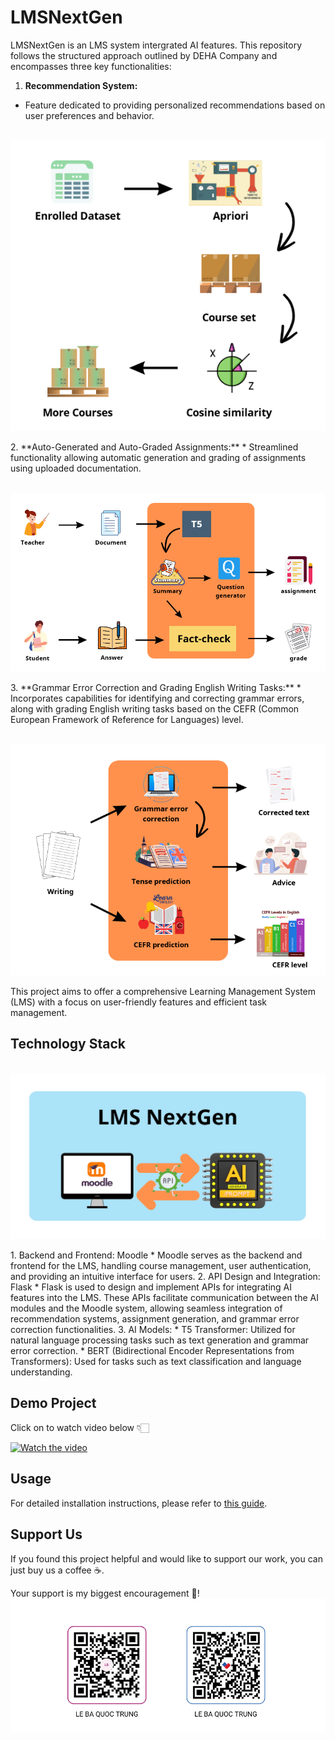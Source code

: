 # LMSNextGen

LMSNextGen is an LMS system intergrated AI features. This repository follows the structured approach outlined by DEHA Company and encompasses three key functionalities:

1. **Recommendation System:**
* Feature dedicated to providing personalized recommendations based on user preferences and behavior.
<p align="center">
  <br>
  <img src="https://github.com/ThanhHung2112/LMS/blob/main/img_for_readme/recommendation_system.png?raw=true"/>
  <br/>
</p>
2. **Auto-Generated and Auto-Graded Assignments:**
* Streamlined functionality allowing automatic generation and grading of assignments using uploaded documentation.
<p align="center">
  <br>
  <img src="https://github.com/ThanhHung2112/LMS/blob/main/img_for_readme/Auto-Generated_and_Auto-Graded_Assignments.png?raw=true"/>
  <br/>
</p>
3. **Grammar Error Correction and Grading English Writing Tasks:**
* Incorporates capabilities for identifying and correcting grammar errors, along with grading English writing tasks based on the CEFR (Common European Framework of Reference for Languages) level.
<p align="center">
  <br>
  <img src="https://github.com/ThanhHung2112/LMS/blob/main/img_for_readme/CEFR.png?raw=true"/>
  <br/>
</p>
This project aims to offer a comprehensive Learning Management System (LMS) with a focus on user-friendly features and efficient task management.

## Technology Stack
<p align="center">
  <br>
  <img src="https://github.com/ThanhHung2112/LMS/blob/main/img_for_readme/system_design.png?raw=true"/>
  <br/>
</p>
1. Backend and Frontend: Moodle
* Moodle serves as the backend and frontend for the LMS, handling course management, user authentication, and providing an intuitive interface for users.
2. API Design and Integration: Flask
* Flask is used to design and implement APIs for integrating AI features into the LMS. These APIs facilitate communication between the AI modules and the Moodle system, allowing seamless integration of recommendation systems, assignment generation, and grammar error correction functionalities.
3. AI Models:
* T5 Transformer: Utilized for natural language processing tasks such as text generation and grammar error correction.
* BERT (Bidirectional Encoder Representations from Transformers): Used for tasks such as text classification and language understanding.

## Demo Project
Click on to watch video below 👇🏻

[![Watch the video](https://img.youtube.com/vi/d5GoHRTfkoI/maxresdefault.jpg)](https://www.youtube.com/watch?v=d5GoHRTfkoI)

## Usage
For detailed installation instructions, please refer to [this guide](https://docs.google.com/document/d/1-6CWZIH3tAfjefyjPojpbRn2zMGBLLKlyr0pNBjxgoY/edit?fbclid=IwAR3qhrwKdev-F_k2IrBirUCMVWfyNd0OuHjH4xyeFK3cbJIDaehIUGUdClU).

## Support Us
If you found this project helpful and would like to support our work, you can just buy us a coffee ☕.

Your support is my biggest encouragement 🎁!
<img src="https://github.com/LBQTrung/Optimization-Algorithms-for-ML-from-scratch/blob/main/img/support_me.png?raw=true"/>





